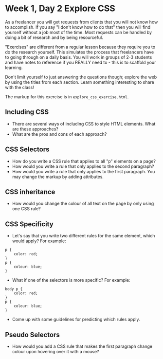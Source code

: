 # Week 1, Day 2 Explore CSS

As a freelancer you will get requests from clients that you will not know how to accomplish. If you say "I don't know how to do that" then you will find yourself without a job most of the time. Most requests can be handled by doing a bit of research and by being resourceful.

"Exercises" are different from a regular lesson because they require you to do the research yourself. This simulates the process that freelancers have to going through on a daily basis. You will work in groups of 2-3 students and have notes to reference if you REALLY need to - this is to scaffold your learning. 

Don't limit yourself to just answering the questions though; explore the web by using the titles from each section. Learn something interesting to share with the class!

The markup for this exercise is in `explore_css_exercise.html`.


## Including CSS

* There are several ways of including CSS to style HTML elements. What are these approaches?
* What are the pros and cons of each approach?

## CSS Selectors

* How do you write a CSS rule that applies to all "p" elements on a page?
* How would you write a rule that only applies to the second paragraph?
* How would you write a rule that only applies to the first paragraph. You may change the markup by adding attributes.


## CSS inheritance

* How would you change the colour of all text on the page by only using one CSS rule?

## CSS Specificity

* Let's say that you write two different rules for the same element, which would apply? For example:

```
p {
	color: red;
}
p {
	colour: blue;
}
```

* What if one of the selectors is more specific? For example:

```
body p {
	color: red;
}
p {
	colour: blue;
}
```

* Come up with some guidelines for predicting which rules apply.

## Pseudo Selectors

* How would you add a CSS rule that makes the first paragraph change colour upon hovering over it with a mouse?